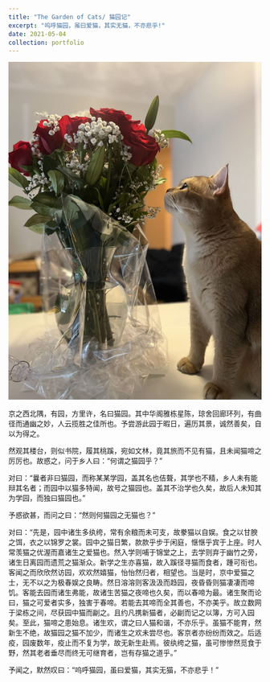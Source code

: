 ```yaml
---
title: "The Garden of Cats/ 猫园记"
excerpt: "呜呼猫园，虽曰爱猫，其实无猫，不亦悲乎!"
date: 2021-05-04
collection: portfolio
---
```


![胖虎](/images/portfolio/Johnny.png)

京之西北隅，有园，方里许，名曰猫园。其中华阁雅栋星陈，琼舍回廊环列，有曲径而通幽之妙，人云揽胜之佳所也。予尝游此园于暇日，遍历其景，诚然善矣，自以为得之。

然观其楼台，则似书院，履其桃蹊，宛如文林，竟其旅而不见有猫，且未闻猫啼之厉厉也。故惑之，问于乡人曰：“何谓之猫园乎？”

对曰：“曩者非曰猫园，而称某某学园，盖其名也佶聱，其学也不精，乡人未有能辩其名者；而园中以猫多特闻，故号之猫园也。盖其不治学也久矣，故后人未知其为学园，而独曰猫园也。”

予惑欲甚，而问之曰：“然则何猫园之无猫也？”

对曰：“先是，园中诸生多纨绔，常有余粮而未可支，故豢猫以自娱。食之以甘腴之饵，衣之以锦罗之裳。园中之猫日繁，款款乎步于闲庭，惬惬乎宾于上座。时人常羡猫之优渥而嘉诸生之爱猫也。然入学则哺于锦堂之上，去学则弃于幽竹之旁，诸生日离园而遗荒之猫渐众。新学之生亦喜猫，故入蹊径寻猫而食者，踵可衔也。客闻之而欣欣然访园，欢欢然嬉猫，怡怡然归者，相望也。当是时，京中爱猫之士，无不以之为极春娱之良畴。然日溶溶则客汲汲而趋园，夜昏昏则猫凄凄而啼饥。客能去园而诸生弗能，故诸生苦猫之夜啼也久矣，而以春啼为最。诸生聚而论曰，猫之可爱者实多，独害于春啼。若能去其啼而全其善也，不亦美乎。故立数网于梁栋之间，尽获园中猫而㓲之。且约凡携新猫者，必㓲而记之以簿，方可入园矣。至此，猫啼之患始息。诸生欢，谓之曰人猫和谐，不亦乐乎。虽猫不能育，然新生不绝，故猫园之猫不加少，而诸生之欢未尝尽也。客京者亦纷纷而效之。后适疫，园废数年，疫止而不复为学，故无新生赴焉。彼纨绔之猫，虽可惨惨然觅食于野，然其老者垂尽而终无可继育者，岂有存猫之道乎。”

予闻之，默然叹曰：“呜呼猫园，虽曰爱猫，其实无猫，不亦悲乎！”
